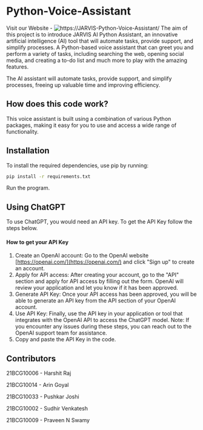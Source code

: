 # Python-Voice-Assistant
Visit our Website - ![https://JARVIS-Python-Voice-Assistant/](https://harshit-raj-14.github.io/JARVIS-Python-Voice-Assistant/)
The aim of this project is to introduce JARVIS AI Python Assistant, an innovative artificial intelligence (AI) tool that will automate tasks, provide support, and simplify processes. A Python-based voice assistant that can greet you and perform a variety of tasks, including searching the web, opening social media, and creating a to-do list and much more to play with the amazing features.

The AI assistant will automate tasks, provide support, and simplify processes, freeing up valuable time and improving efficiency. 


## How does this code work?
This voice assistant is built using a combination of various Python packages, making it easy for you to use and access a wide range of functionality.


## Installation
To install the required dependencies, use pip by running:
```sh
pip install -r requirements.txt
```
Run the program.


## Using ChatGPT
To use ChatGPT, you would need an API key. To get the API Key follow the steps below.

#### How to get your API Key
1. Create an OpenAI account: Go to the OpenAI website [https://openai.com/](https://openai.com/) and click "Sign up" to create an account.
2. Apply for API access: After creating your account, go to the "API" section and apply for API access by filling out the form. OpenAI will review your application and let you know if it has been approved.
3. Generate API Key: Once your API access has been approved, you will be able to generate an API key from the API section of your OpenAI account.
4. Use API Key: Finally, use the API key in your application or tool that integrates with the OpenAI API to access the ChatGPT model.
Note: If you encounter any issues during these steps, you can reach out to the OpenAI support team for assistance.
5. Copy and paste the API Key in the code.


## Contributors
21BCG10006 - Harshit Raj

21BCG10014 - Arin Goyal

21BCG10033 - Pushkar Joshi

21BCG10002 - Sudhir Venkatesh

21BCG10009 - Praveen N Swamy


